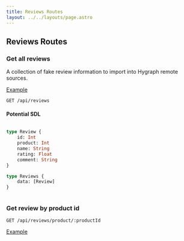 ```yaml
---
title: Reviews Routes
layout: ../../layouts/page.astro
---
```



## Reviews Routes

### Get all reviews
A collection of fake review information to import into Hygraph remote sources.

[Example](/api/reviews)

```http
GET /api/reviews
```

#### Potential SDL

```graphql

type Review {
    id: Int
    product: Int
    name: String
    rating: Float
    comment: String
}

type Reviews {
    data: [Review]
}
          
```

### Get review by product id

```http
GET /api/reviews/product/:productId
```
[Example](/api/reviews/product/1)

